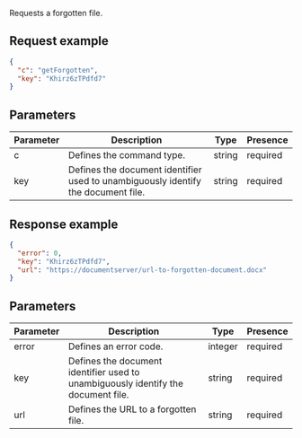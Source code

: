 Requests a forgotten file.

## Request example

``` json
{
  "c": "getForgotten",
  "key": "Khirz6zTPdfd7"
}
```

## Parameters

| Parameter | Description                                                                       | Type   | Presence |
| --------- | --------------------------------------------------------------------------------- | ------ | -------- |
| c         | Defines the command type.                                                         | string | required |
| key       | Defines the document identifier used to unambiguously identify the document file. | string | required |

## Response example

``` json
{
  "error": 0,
  "key": "Khirz6zTPdfd7",
  "url": "https://documentserver/url-to-forgotten-document.docx"
}
```

## Parameters

| Parameter | Description                                                                       | Type    | Presence |
| --------- | --------------------------------------------------------------------------------- | ------- | -------- |
| error     | Defines an error code.                                                            | integer | required |
| key       | Defines the document identifier used to unambiguously identify the document file. | string  | required |
| url       | Defines the URL to a forgotten file.                                              | string  | required |
